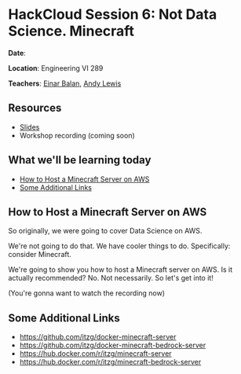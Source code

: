 
# HackCloud Session 6: Not Data Science. Minecraft

**Date**: 

**Location**: Engineering VI 289

**Teachers**: [Einar Balan](https://github.com/EinarBalan), [Andy Lewis](https://github.com/datowq)

## Resources

- [Slides](https://docs.google.com/presentation/d/1zu2H9r9IymC8v8msOat-LroUw3Pw0ztE8_Ln9WJS2to/edit?usp=sharing)
- Workshop recording (coming soon)

## What we'll be learning today

- [How to Host a Minecraft Server on AWS](#how-to-host-a-minecraft-server-on-aws)
- [Some Additional Links](#some-additional-links)

## How to Host a Minecraft Server on AWS
So originally, we were going to cover Data Science on AWS.

We're not going to do that. We have cooler things to do. Specifically: consider Minecraft.

We're going to show you how to host a Minecraft server on AWS. Is it actually recommended? No. Not necessarily. So let's get into it!

(You're gonna want to watch the recording now)

## Some Additional Links
- https://github.com/itzg/docker-minecraft-server
- https://github.com/itzg/docker-minecraft-bedrock-server
- https://hub.docker.com/r/itzg/minecraft-server
- https://hub.docker.com/r/itzg/minecraft-bedrock-server